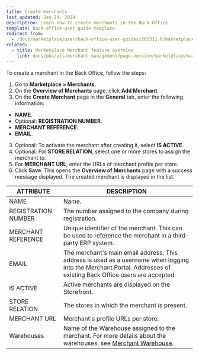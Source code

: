 ```yaml
---
title: Create merchants
last_updated: Jan 24, 2024
description: Learn how to create merchants in the Back Office
template: back-office-user-guide-template
redirect_from:
  - /docs/marketplace/user/back-office-user-guides/202311.0/marketplace/merchants/managing-merchants.html
related:
  - title: Marketplace Merchant feature overview
    link: docs/pbc/all/merchant-management/page.version/marketplace/marketplace-merchant-feature-overview/marketplace-merchant-feature-overview.html
---
```


To create a merchant in the Back Office, follow the steps:

1. Go to **Marketplace&nbsp;<span aria-label="and then">></span> Merchants**.
2. On the **Overview of Merchants** page, click **Add Merchant**.
3. On the **Create Merchant** page in the **General** tab, enter the following information:
  * **NAME**.
  * Optional: **REGISTRATION NUMBER**.
  * **MERCHANT REFERENCE**.
  * **EMAIL**.
3. Optional: To activate the merchant after creating it, select **IS ACTIVE**.
4. Optional: For **STORE RELATION**, select one or more stores to assign the merchant to.
5. For **MERCHANT URL**, enter the URLs of merchant profile per store.
6. Click **Save**.
    This opens the **Overview of Merchants** page with a success message displayed. The created merchant is displayed in the list.


| ATTRIBUTE | DESCRIPTION |
|-|-|
| NAME | Name. |
| REGISTRATION NUMBER | The number assigned to the company during registration. |
| MERCHANT REFERENCE | Unique identifier of the merchant. This can be used to reference the merchant in a third-party ERP system. |
| EMAIL | The merchant's main email address. This address is used as a username when logging into the Merchant Portal. Addresses of existing Back Office users are accepted. |
| IS ACTIVE | Active merchants are displayed on the Storefront. |
| STORE RELATION | The stores in which the merchant is present. |
| MERCHANT URL | Merchant's profile URLs per store. |
| Warehouses | Name of the Warehouse assigned to the merchant. For more details about the warehouses, see [Merchant Warehouse](/docs/pbc/all/warehouse-management-system/{{page.version}}/marketplace/marketplace-inventory-management-feature-overview.html#marketplace-warehouse-management). |
